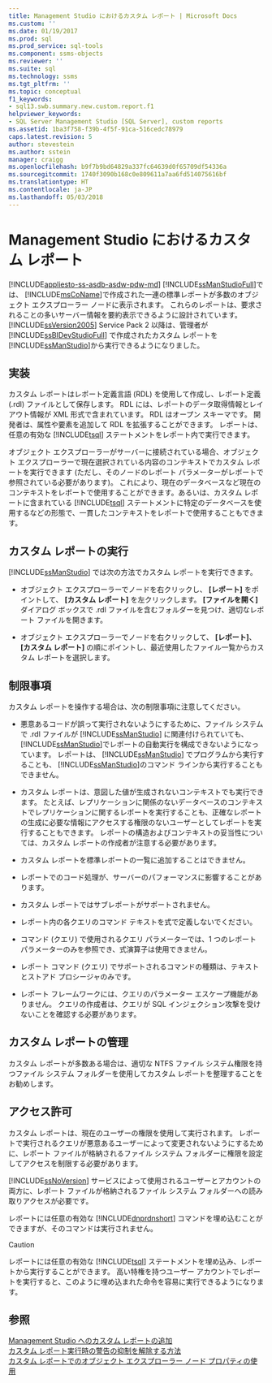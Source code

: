 ```yaml
---
title: Management Studio におけるカスタム レポート | Microsoft Docs
ms.custom: ''
ms.date: 01/19/2017
ms.prod: sql
ms.prod_service: sql-tools
ms.component: ssms-objects
ms.reviewer: ''
ms.suite: sql
ms.technology: ssms
ms.tgt_pltfrm: ''
ms.topic: conceptual
f1_keywords:
- sql13.swb.summary.new.custom.report.f1
helpviewer_keywords:
- SQL Server Management Studio [SQL Server], custom reports
ms.assetid: 1ba3f758-f39b-4f5f-91ca-516cedc78979
caps.latest.revision: 5
author: stevestein
ms.author: sstein
manager: craigg
ms.openlocfilehash: b9f7b9bd64829a337fc64639d0f65709df54336a
ms.sourcegitcommit: 1740f3090b168c0e809611a7aa6fd514075616bf
ms.translationtype: HT
ms.contentlocale: ja-JP
ms.lasthandoff: 05/03/2018
---
```

# <a name="custom-reports-in-management-studio"></a>Management Studio におけるカスタム レポート
[!INCLUDE[appliesto-ss-asdb-asdw-pdw-md](../../includes/appliesto-ss-asdb-asdw-pdw-md.md)]
[!INCLUDE[ssManStudioFull](../../includes/ssmanstudiofull_md.md)]では、 [!INCLUDE[msCoName](../../includes/msconame_md.md)]で作成された一連の標準レポートが多数のオブジェクト エクスプローラー ノードに表示されます。 これらのレポートは、要求されることの多いサーバー情報を要約表示できるように設計されています。 [!INCLUDE[ssVersion2005](../../includes/ssversion2005_md.md)] Service Pack 2 以降は、管理者が [!INCLUDE[ssBIDevStudioFull](../../includes/ssbidevstudiofull_md.md)] で作成されたカスタム レポートを [!INCLUDE[ssManStudio](../../includes/ssmanstudio_md.md)]から実行できるようになりました。  
  
## <a name="implementation"></a>実装  
カスタム レポートはレポート定義言語 (RDL) を使用して作成し、レポート定義 (.rdl) ファイルとして保存します。 RDL には、レポートのデータ取得情報とレイアウト情報が XML 形式で含まれています。 RDL はオープン スキーマです。 開発者は、属性や要素を追加して RDL を拡張することができます。 レポートは、任意の有効な [!INCLUDE[tsql](../../includes/tsql_md.md)] ステートメントをレポート内で実行できます。  
  
オブジェクト エクスプローラーがサーバーに接続されている場合、オブジェクト エクスプローラーで現在選択されている内容のコンテキストでカスタム レポートを実行できます (ただし、そのノードのレポート パラメーターがレポートで参照されている必要があります)。 これにより、現在のデータベースなど現在のコンテキストをレポートで使用することができます。あるいは、カスタム レポートに含まれている [!INCLUDE[tsql](../../includes/tsql_md.md)] ステートメントに特定のデータベースを使用するなどの形態で、一貫したコンテキストをレポートで使用することもできます。  
  
## <a name="running-a-custom-report"></a>カスタム レポートの実行  
[!INCLUDE[ssManStudio](../../includes/ssmanstudio_md.md)] では次の方法でカスタム レポートを実行できます。  
  
-   オブジェクト エクスプローラーでノードを右クリックし、 **[レポート]** をポイントして、 **[カスタム レポート]** を左クリックします。 **[ファイルを開く]** ダイアログ ボックスで .rdl ファイルを含むフォルダーを見つけ、適切なレポート ファイルを開きます。  
  
-   オブジェクト エクスプローラーでノードを右クリックして、 **[レポート]**、 **[カスタム レポート]** の順にポイントし、最近使用したファイル一覧からカスタム レポートを選択します。  
  
## <a name="limitations"></a>制限事項  
カスタム レポートを操作する場合は、次の制限事項に注意してください。  
  
-   悪意あるコードが誤って実行されないようにするために、ファイル システムで .rdl ファイルが [!INCLUDE[ssManStudio](../../includes/ssmanstudio_md.md)] に関連付けられていても、 [!INCLUDE[ssManStudio](../../includes/ssmanstudio_md.md)]でレポートの自動実行を構成できないようになっています。 レポートは、 [!INCLUDE[ssManStudio](../../includes/ssmanstudio_md.md)] でプログラムから実行することも、 [!INCLUDE[ssManStudio](../../includes/ssmanstudio_md.md)]のコマンド ラインから実行することもできません。  
  
-   カスタム レポートは、意図した値が生成されないコンテキストでも実行できます。 たとえば、レプリケーションに関係のないデータベースのコンテキストでレプリケーションに関するレポートを実行することも、正確なレポートの生成に必要な情報にアクセスする権限のないユーザーとしてレポートを実行することもできます。 レポートの構造およびコンテキストの妥当性については、カスタム レポートの作成者が注意する必要があります。  
  
-   カスタム レポートを標準レポートの一覧に追加することはできません。  
  
-   レポートでのコード処理が、サーバーのパフォーマンスに影響することがあります。  
  
-   カスタム レポートではサブレポートがサポートされません。  
  
-   レポート内の各クエリのコマンド テキストを式で定義しないでください。  
  
-   コマンド (クエリ) で使用されるクエリ パラメーターでは、1 つのレポート パラメーターのみを参照でき、式演算子は使用できません。  
  
-   レポート コマンド (クエリ) でサポートされるコマンドの種類は、テキストとストアド プロシージャのみです。  
  
-   レポート フレームワークには、クエリのパラメーター エスケープ機能がありません。 クエリの作成者は、クエリが SQL インジェクション攻撃を受けないことを確認する必要があります。  
  
## <a name="managing-custom-reports"></a>カスタム レポートの管理  
カスタム レポートが多数ある場合は、適切な NTFS ファイル システム権限を持つファイル システム フォルダーを使用してカスタム レポートを整理することをお勧めします。  
  
## <a name="permissions"></a>アクセス許可  
カスタム レポートは、現在のユーザーの権限を使用して実行されます。 レポートで実行されるクエリが悪意あるユーザーによって変更されないようにするために、レポート ファイルが格納されるファイル システム フォルダーに権限を設定してアクセスを制限する必要があります。  
  
[!INCLUDE[ssNoVersion](../../includes/ssnoversion_md.md)] サービスによって使用されるユーザーとアカウントの両方に、レポート ファイルが格納されるファイル システム フォルダーへの読み取りアクセスが必要です。  
  
レポートには任意の有効な [!INCLUDE[dnprdnshort](../../includes/dnprdnshort_md.md)] コマンドを埋め込むことができますが、そのコマンドは実行されません。  
  
> [!CAUTION]  
> レポートには任意の有効な [!INCLUDE[tsql](../../includes/tsql_md.md)] ステートメントを埋め込み、レポートから実行することができます。 高い特権を持つユーザー アカウントでレポートを実行すると、このように埋め込まれた命令を容易に実行できるようになります。  
  

  
## <a name="see-also"></a>参照  
[Management Studio へのカスタム レポートの追加](../../ssms/object/add-a-custom-report-to-management-studio.md)  
[カスタム レポート実行時の警告の抑制を解除する方法](../../ssms/object/unsuppress-run-custom-report-warnings.md)  
[カスタム レポートでのオブジェクト エクスプローラー ノード プロパティの使用](../../ssms/object/use-custom-reports-with-object-explorer-node-properties.md)  
  
